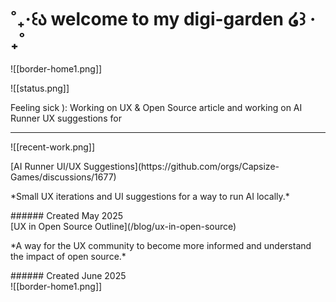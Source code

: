 # ˚₊‧꒰ა welcome to my digi-garden ໒꒱ ‧₊˚

![[border-home1.png]]
<div className="grid lg:grid-cols-2 gap-4">
<div className="not-prose flex cursor-default flex-col space-y-4 rounded-lg border border-white p-10 transition-all duration-150>
![[portrait.png]]
<p>
#### Hi! My name is Dana.
 This is where I document random things like writings, my attempts at trying to bring more awareness of open source to the UI/UX community, and randomness. Enjoy (or not)! </p>
</div>

<div className="not-prose flex cursor-default flex-col space-y-4 rounded-lg border border-white p-10 transition-all duration-150>
![[status.png]]
<p>Feeling sick ): Working on UX & Open Source article and working on AI Runner UX suggestions for </p>
</div>
</div>

---
![[recent-work.png]]
<div className="grid lg:grid-cols-2 gap-4">
<div className="not-prose flex cursor-default flex-col space-y-4 rounded-lg border border-white p-10 transition-all duration-150 hover:border-pink-100">
[AI Runner UI/UX Suggestions](https://github.com/orgs/Capsize-Games/discussions/1677)
<p>*Small UX iterations and UI suggestions for a way to run AI locally.*</p> 
###### Created May 2025
</div>
<div className="not-prose flex cursor-default flex-col space-y-4 rounded-lg border border-white p-10 transition-all duration-150 hover:border-pink-100">
[UX in Open Source Outline](/blog/ux-in-open-source)
<p>*A way for the UX community to become more informed and understand the impact of open source.* </p>
###### Created June 2025
</div>
</div>
![[border-home1.png]]